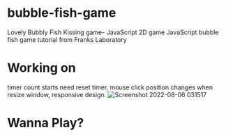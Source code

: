 # bubble-fish-game
Lovely Bubbly Fish Kissing game- JavaScript 2D game
JavaScript bubble fish game tutorial from Franks Laboratory

# Working on
timer count starts need reset timer, mouse click position changes when resize window, responsive design.
![Screenshot 2022-08-06 031517](https://user-images.githubusercontent.com/74490365/183239283-31b8d839-f138-40c9-8131-0df154516615.png)
# Wanna Play?
